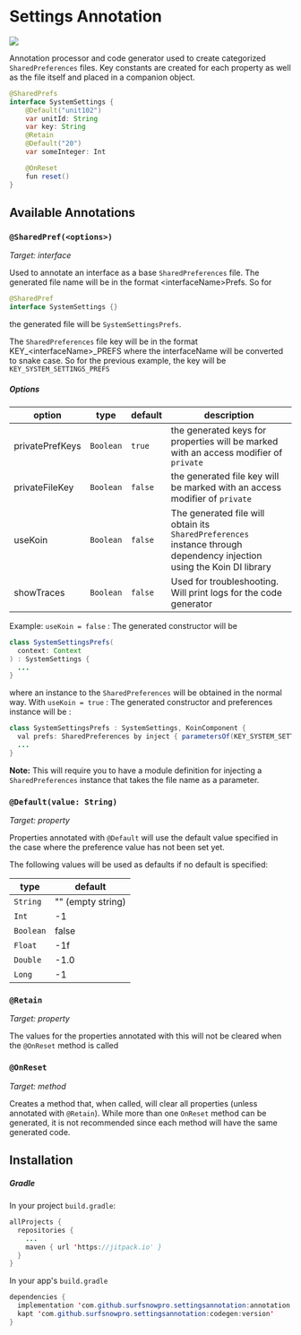 # Settings Annotation
[![](https://jitpack.io/v/codespring-hub/prefs-generator.svg)](https://jitpack.io/#codespring-hub/prefs-generator)

Annotation processor and code generator used to create categorized `SharedPreferences` files. Key constants are created for each property as well as the file itself and placed in a companion object.

```Java
@SharedPrefs
interface SystemSettings {
    @Default("unit102")
    var unitId: String
    var key: String
    @Retain
    @Default("20")
    var someInteger: Int

    @OnReset
    fun reset()
}
```

## Available Annotations

### `@SharedPref(<options>)`
_Target: interface_

Used to annotate an interface as a base `SharedPreferences` file.  The generated file name will be in the format \<interfaceName>Prefs.  So for 
```Java
@SharedPref
interface SystemSettings {}
```
the generated file will be `SystemSettingsPrefs`. 

The `SharedPreferences` file key will be in the format KEY\_\<interfaceName>\_PREFS where the interfaceName will be converted to snake case.  So for the previous example, the key will be `KEY_SYSTEM_SETTINGS_PREFS`

##### Options
| option | type | default | description |
|---|---|---|---|
|privatePrefKeys|`Boolean`|`true`| the generated keys for properties will be marked with an access modifier of `private`|
|privateFileKey|`Boolean`|`false`| the generated file key will be marked with an access modifier of `private`|
|useKoin|`Boolean`|`false`| The generated file will obtain its `SharedPreferences` instance through dependency injection using the Koin DI library|
|showTraces|`Boolean`|`false`|Used for troubleshooting. Will print logs for the code generator|

Example: `useKoin = false` : The generated constructor will be
```Java
class SystemSettingsPrefs(
  context: Context
) : SystemSettings {
  ...
}
```
where an instance to the `SharedPreferences` will be obtained in the normal way.  With `useKoin = true` : The generated constructor and preferences instance will be :
```Java
class SystemSettingsPrefs : SystemSettings, KoinComponent {
  val prefs: SharedPreferences by inject { parametersOf(KEY_SYSTEM_SETTINGS_PREFS) }
  ...
}

```
**Note:** This will require you to have a module definition for injecting a `SharedPreferences` instance that takes the file name as a parameter.


### `@Default(value: String)`
_Target: property_

Properties annotated with `@Default` will use the default value specified in the case where the preference value has not been set yet.

The following values will be used as defaults if no default is specified:

|type|default|
|--|--|
|`String`| \"\" (empty string)|
|`Int`|-1|
|`Boolean`|false|
|`Float`|-1f|
|`Double`|-1.0|
|`Long`|-1|


### `@Retain`
_Target: property_

The values for the properties annotated with this will not be cleared when the `@OnReset` method is called



### `@OnReset`
_Target: method_

Creates a method that, when called, will clear all properties (unless annotated with `@Retain`). While more than one `OnReset` method can be generated, it is not recommended since each method will have the same generated code.

## Installation
##### Gradle
In your project `build.gradle`:
```Java
allProjects {
  repositories {
    ...
    maven { url 'https://jitpack.io' }
  }
}
```
In your app's `build.gradle`
```Java
dependencies {
  implementation 'com.github.surfsnowpro.settingsannotation:annotation:version'
  kapt 'com.github.surfsnowpro.settingsannotation:codegen:version'
}
```
